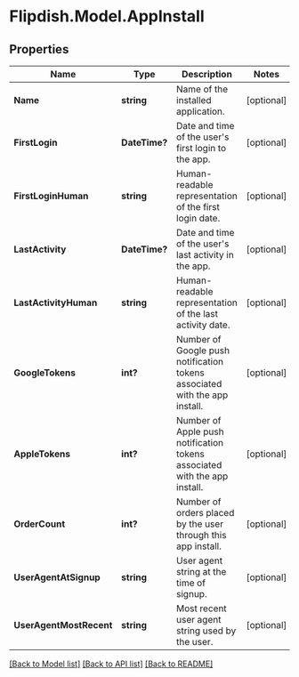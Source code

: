 # Flipdish.Model.AppInstall
## Properties

Name | Type | Description | Notes
------------ | ------------- | ------------- | -------------
**Name** | **string** | Name of the installed application. | [optional] 
**FirstLogin** | **DateTime?** | Date and time of the user&#39;s first login to the app. | [optional] 
**FirstLoginHuman** | **string** | Human-readable representation of the first login date. | [optional] 
**LastActivity** | **DateTime?** | Date and time of the user&#39;s last activity in the app. | [optional] 
**LastActivityHuman** | **string** | Human-readable representation of the last activity date. | [optional] 
**GoogleTokens** | **int?** | Number of Google push notification tokens associated with the app install. | [optional] 
**AppleTokens** | **int?** | Number of Apple push notification tokens associated with the app install. | [optional] 
**OrderCount** | **int?** | Number of orders placed by the user through this app install. | [optional] 
**UserAgentAtSignup** | **string** | User agent string at the time of signup. | [optional] 
**UserAgentMostRecent** | **string** | Most recent user agent string used by the user. | [optional] 

[[Back to Model list]](../README.md#documentation-for-models) [[Back to API list]](../README.md#documentation-for-api-endpoints) [[Back to README]](../README.md)

